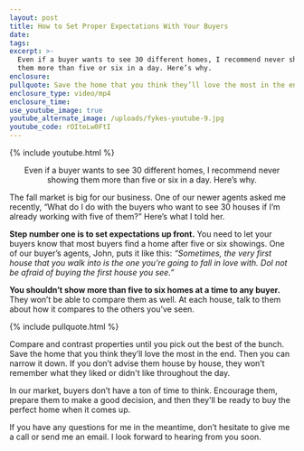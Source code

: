 ```yaml
---
layout: post
title: How to Set Proper Expectations With Your Buyers
date:
tags:
excerpt: >-
  Even if a buyer wants to see 30 different homes, I recommend never showing
  them more than five or six in a day. Here’s why.
enclosure:
pullquote: Save the home that you think they’ll love the most in the end.
enclosure_type: video/mp4
enclosure_time:
use_youtube_image: true
youtube_alternate_image: /uploads/fykes-youtube-9.jpg
youtube_code: rOIteLw0FtI
---
```


{% include youtube.html %}<center>Even if a buyer wants to see 30 different homes, I recommend never showing them more than five or six in a day. Here’s why.</center>

The fall market is big for our business. One of our newer agents asked me recently, “What do I do with the buyers who want to see 30 houses if I’m already working with five of them?” Here’s what I told her.

**Step number one is to set expectations up front.** You need to let your buyers know that most buyers find a home after five or six showings. One of our buyer’s agents, John, puts it like this: *“Sometimes, the very first house that you walk into is the one you’re going to fall in love with. Dol not be afraid of buying the first house you see.”*

**You shouldn’t show more than five to six homes at a time to any buyer.** They won’t be able to compare them as well. At each house, talk to them about how it compares to the others you’ve seen.&nbsp;

{% include pullquote.html %}

Compare and contrast properties until you pick out the best of the bunch. Save the home that you think they’ll love the most in the end. Then you can narrow it down. If you don’t advise them house by house, they won’t remember what they liked or didn't like throughout the day.&nbsp;

In our market, buyers don’t have a ton of time to think. Encourage them, prepare them to make a good decision, and then they'll be ready to buy the perfect home when it comes up.

If you have any questions for me in the meantime, don’t hesitate to give me a call or send me an email. I look forward to hearing from you soon.